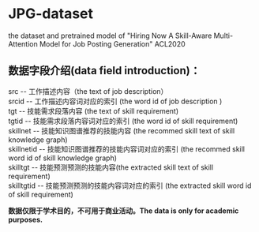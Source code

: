 # JPG-dataset
the dataset and pretrained model of "Hiring Now A Skill-Aware Multi-Attention Model for Job Posting Generation" ACL2020  

## 数据字段介绍(data field introduction)：  
src -- 工作描述内容（the text of job description）  
srcid -- 工作描述内容词对应的索引 (the word id of  job description )  
tgt -- 技能需求段落内容 (the text of skill requirement)  
tgtid -- 技能需求段落内容词对应的索引 (the word id of skill requirement)  
skillnet -- 技能知识图谱推荐的技能内容 (the recommed skill text of skill knowledge graph)  
skillnetid -- 技能知识图谱推荐的技能内容词对应的索引 (the recommed skill word id of skill knowledge graph)  
skilltgt -- 技能预测预测的技能内容(the extracted skill text of skill requirement)  
skilltgtid -- 技能预测预测的技能内容词对应的索引 (the extracted skill word id of skill requirement)  

**数据仅限于学术目的，不可用于商业活动。The data is only for academic purposes.**
